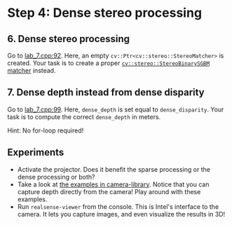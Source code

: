 # Step 4: Dense stereo processing

## 6. Dense stereo processing
Go to [lab_7.cpp:92](https://github.com/tek5030/lab_07/blob/main/lab_7.cpp#L92).
Here, an empty `cv::Ptr<cv::stereo::StereoMatcher>` is created.
Your task is to create a proper [`cv::stereo::StereoBinarySGBM` matcher](https://docs.opencv.org/4.0.1/d1/d9f/classcv_1_1stereo_1_1StereoBinarySGBM.html) instead.

## 7. Dense depth instead from dense disparity
Go to [lab_7.cpp:99](https://github.com/tek5030/lab_07/blob/main/lab_7.cpp#L99).
Here, `dense_depth` is set equal to `dense_disparity`.
Your task is to compute the correct `dense_depth` in meters.

Hint: No for-loop required!

## Experiments
- Activate the projector. 
  Does it benefit the sparse processing or the dense processing or both?
- Take a look at [the examples in camera-library](https://github.com/tek5030/camera-library/tree/main/example).
  Notice that you can capture depth directly from the camera!
  Play around with these examples.
- Run `realsense-viewer` from the console.
  This is Intel's interface to the camera.
  It lets you capture images, and even visualize the results in 3D!
  
